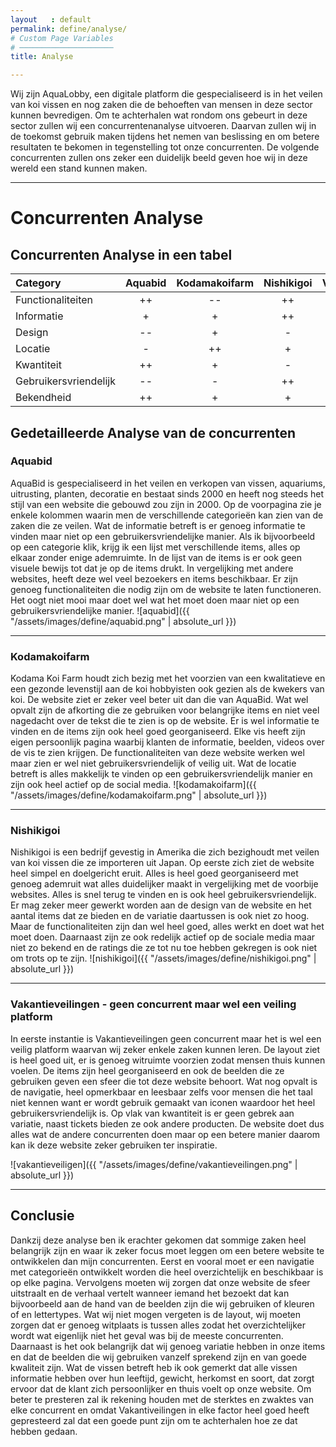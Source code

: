 ```yaml
---
layout   : default
permalink: define/analyse/
# Custom Page Variables
# ─────────────────────
title: Analyse

---
```


Wij zijn AquaLobby, een digitale platform die gespecialiseerd is in het veilen van koi vissen en nog zaken die de behoeften van mensen in deze sector kunnen bevredigen. Om te achterhalen wat rondom ons gebeurt in deze sector zullen wij een concurrentenanalyse uitvoeren. Daarvan zullen wij in de toekomst gebruik maken tijdens het nemen van beslissing en om betere resultaten te bekomen in tegenstelling tot onze concurrenten. De volgende concurrenten zullen ons zeker een duidelijk beeld geven hoe wij in deze wereld een stand kunnen maken.

---

# Concurrenten Analyse

## Concurrenten Analyse in een tabel

| Category              | Aquabid | Kodamakoifarm | Nishikigoi | Vakantieveilingen |
:----------------------|:---------:|:---------------:|:------------:|:-------------------:|
| Functionaliteiten     | ++      | --            |   ++       |        ++        | 
| Informatie            | +       | +             |   ++       |        ++         |
| Design                | --      | +             |   -        |        ++         |
| Locatie               | -       | ++            |   +        |        ++         |
| Kwantiteit            | ++      | +             |   -        |        ++         |
| Gebruikersvriendelijk | --      | -             |   ++       |        ++         |
| Bekendheid            | ++      | +             |   +        |        ++         |

## Gedetailleerde Analyse van de concurrenten
### Aquabid
AquaBid is gespecialiseerd in het veilen en verkopen van vissen, aquariums, uitrusting, planten, decoratie en bestaat sinds 2000 en heeft nog steeds het stijl van een website die gebouwd zou zijn in 2000. Op de voorpagina zie je enkele kolommen waarin men de verschillende categorieën kan zien van de zaken die ze veilen. Wat de informatie betreft is er genoeg informatie te vinden maar niet op een gebruikersvriendelijke manier. Als ik bijvoorbeeld op een categorie klik, krijg ik een lijst met verschillende items, alles op elkaar zonder enige ademruimte. In de lijst van de items is er ook geen visuele bewijs tot dat je op de items drukt. In vergelijking met andere websites, heeft deze wel veel bezoekers en items beschikbaar. Er zijn genoeg functionaliteiten die nodig zijn om de website te laten functioneren. Het oogt niet mooi maar doet wel wat het moet doen maar niet op een gebruikersvriendelijke manier.
![aquabid]({{ "/assets/images/define/aquabid.png" | absolute_url }})

---

### Kodamakoifarm
Kodama Koi Farm houdt zich bezig met het voorzien van een kwalitatieve en een gezonde levenstijl aan de koi hobbyisten ook gezien als de kwekers van koi. De website ziet er zeker veel beter uit dan die van AquaBid. Wat wel opvalt zijn de afkorting die ze gebruiken voor belangrijke items en niet veel nagedacht over de tekst die te zien is op de website. Er is wel informatie te vinden en de items zijn ook heel goed georganiseerd. Elke vis heeft zijn eigen persoonlijk pagina waarbij klanten de informatie, beelden, videos over de vis te zien krijgen. De functionaliteiten van deze website werken wel maar zien er wel niet gebruikersvriendelijk of veilig uit. Wat de locatie betreft is alles makkelijk te vinden op een gebruikersvriendelijk manier en zijn ook heel actief op de social media.
![kodamakoifarm]({{ "/assets/images/define/kodamakoifarm.png" | absolute_url }})

---

### Nishikigoi
Nishikigoi is een bedrijf gevestig in Amerika die zich bezighoudt met veilen van koi vissen die ze importeren uit Japan. Op eerste zich ziet de website heel simpel en doelgericht eruit. Alles is heel goed georganiseerd met genoeg ademruit wat alles duidelijker maakt in vergelijking met de voorbije websites. Alles is snel terug te vinden en is ook heel gebruikersvriendelijk. Er mag zeker meer gewerkt worden aan de design van de website en het aantal items dat ze bieden en de variatie daartussen is ook niet zo hoog. Maar de functionaliteiten zijn dan wel heel goed, alles werkt en doet wat het moet doen. Daarnaast zijn ze ook redelijk actief op de sociale media maar niet zo bekend en de ratings die ze tot nu toe hebben gekregen is ook niet om trots op te zijn.
![nishikigoi]({{ "/assets/images/define/nishikigoi.png" | absolute_url }})

---

### Vakantieveilingen - geen concurrent maar wel een veiling platform
In eerste instantie is Vakantieveilingen geen concurrent maar het is wel een veilig platform waarvan wij zeker enkele zaken kunnen leren. De layout ziet is heel goed uit, er is genoeg witruimte voorzien zodat mensen thuis kunnen voelen. De items zijn heel georganiseerd en ook de beelden die ze gebruiken geven een sfeer die tot deze website behoort. Wat nog opvalt is de navigatie, heel opmerkbaar en leesbaar zelfs voor mensen die het taal niet kennen want er wordt gebruik gemaakt van iconen waardoor het heel gebruikersvriendelijk is. Op vlak van kwantiteit is er geen gebrek aan variatie, naast tickets bieden ze ook andere producten. De website doet dus alles wat de andere concurrenten doen maar op een betere manier daarom kan ik deze website zeker gebruiken ter inspiratie.

![vakantieveiligen]({{ "/assets/images/define/vakantieveilingen.png" | absolute_url }})

---

## Conclusie
Dankzij deze analyse ben ik erachter gekomen dat sommige zaken heel belangrijk zijn en waar ik zeker focus moet leggen om een betere website te ontwikkelen dan mijn concurrenten. Eerst en vooral moet er een navigatie met categorieën ontwikkelt worden die heel overzichtelijk en beschikbaar is op elke pagina. Vervolgens moeten wij zorgen dat onze website de sfeer uitstraalt en de verhaal vertelt wanneer iemand het bezoekt dat kan bijvoorbeeld aan de hand van de beelden zijn die wij gebruiken of kleuren of en lettertypes. Wat wij niet mogen vergeten is de layout, wij moeten zorgen dat er genoeg witplaats is tussen alles zodat het overzichtelijker wordt wat eigenlijk niet het geval was bij de meeste concurrenten. Daarnaast is het ook belangrijk dat wij genoeg variatie hebben in onze items en dat de beelden die wij gebruiken vanzelf sprekend zijn en van goede kwaliteit zijn. Wat de vissen betreft heb ik ook gemerkt dat alle vissen informatie hebben over hun leeftijd, gewicht, herkomst en soort, dat zorgt ervoor dat de klant zich persoonlijker en thuis voelt op onze website. Om beter te presteren zal ik rekening houden met de sterktes en zwaktes van elke concurrent en omdat Vakantiveilingen in elke factor heel goed heeft gepresteerd zal dat een goede punt zijn om te achterhalen hoe ze dat hebben gedaan.

